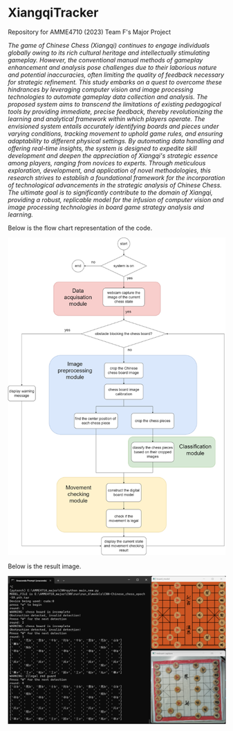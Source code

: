 # XiangqiTracker
Repository for AMME4710 (2023) Team F's Major Project 

*The game of Chinese Chess (Xiangqi) continues to engage individuals globally owing to its rich cultural heritage and intellectually stimulating gameplay. However, the conventional manual methods of gameplay enhancement and analysis pose challenges due to their laborious nature and potential inaccuracies, often limiting the quality of feedback necessary for strategic refinement. This study embarks on a quest to overcome these hindrances by leveraging computer vision and image processing technologies to automate gameplay data collection and analysis. The proposed system aims to transcend the limitations of existing pedagogical tools by providing immediate, precise feedback, thereby revolutionizing the learning and analytical framework within which players operate. The envisioned system entails accurately identifying boards and pieces under varying conditions, tracking movement to uphold game rules, and ensuring adaptability to different physical settings. By automating data handling and offering real-time insights, the system is designed to expedite skill development and deepen the appreciation of Xiangqi's strategic essence among players, ranging from novices to experts. Through meticulous exploration, development, and application of novel methodologies, this research strives to establish a foundational framework for the incorporation of technological advancements in the strategic analysis of Chinese Chess. The ultimate goal is to significantly contribute to the domain of Xiangqi, providing a robust, replicable model for the infusion of computer vision and image processing technologies in board game strategy analysis and learning.*

Below is the flow chart representation of the code.

<img title="Code Flow Chart" alt="Flowchart for Code Implementation" src="Flowchart.png">

Below is the result image.

<img title="Result Image" alt="Result of the Xiangqi Tracker" src="result.png">
